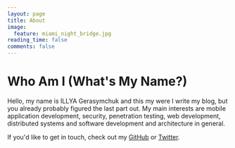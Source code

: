 ```yaml
---
layout: page
title: About
image:
  feature: miami_night_bridge.jpg
reading_time: false
comments: false
---
```


# Who Am I (What's My Name?)

Hello, my name is ILLYA Gerasymchuk and this my were I write my blog, but you already probably figured the last part out. My main interests are
mobile application development, security, penetration testing, web development, distributed systems and software development and architecture in general.

If you'd like to get in touch, check out my [GitHub](https://github.com/iluxonchik/) or [Twitter](https://twitter.com/iluxonchik/).